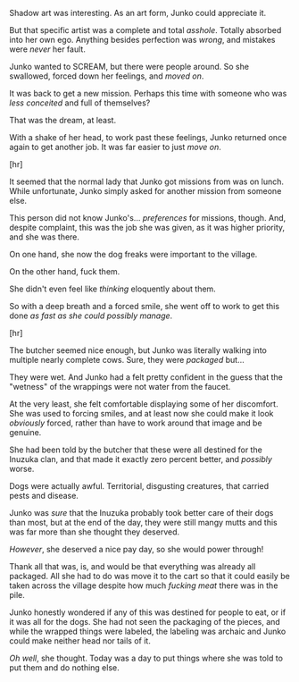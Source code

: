 Shadow art was interesting. As an art form, Junko could appreciate it.

But that specific artist was a complete and total _asshole_. Totally absorbed into her own ego. Anything besides perfection was _wrong_, and mistakes were _never_ her fault.

Junko wanted to SCREAM, but there were people around. So she swallowed, forced down her feelings, and _moved on_. 

It was back to get a new mission. Perhaps this time with someone who was _less conceited_ and full of themselves?

That was the dream, at least.

With a shake of her head, to work past these feelings, Junko returned once again to get another job. It was far easier to just _move on_.

[hr]

It seemed that the normal lady that Junko got missions from was on lunch. While unfortunate, Junko simply asked for another mission from someone else. 

This person did not know Junko's... _preferences_ for missions, though. And, despite complaint, this was the job she was given, as it was higher priority, and she was there.

On one hand, she now the dog freaks were important to the village.

On the other hand, fuck them.

She didn't even feel like _thinking_ eloquently about them.

So with a deep breath and a forced smile, she went off to work to get this done _as fast as she could possibly manage_.

[hr]

The butcher seemed nice enough, but Junko was literally walking into multiple nearly complete cows. Sure, they were _packaged_ but...

They were wet. And Junko had a felt pretty confident in the guess that the "wetness" of the wrappings were not water from the faucet.

At the very least, she felt comfortable displaying some of her discomfort. She was used to forcing smiles, and at least now she could make it look _obviously_ forced, rather than have to work around that image and be genuine.

She had been told by the butcher that these were all destined for the Inuzuka clan, and that made it exactly zero percent better, and _possibly_ worse.

Dogs were actually awful. Territorial, disgusting creatures, that carried pests and disease. 

Junko was _sure_ that the Inuzuka probably took better care of their dogs than most, but at the end of the day, they were still mangy mutts and this was far more than she thought they deserved.

_However_, she deserved a nice pay day, so she would power through!

Thank all that was, is, and would be that everything was already all packaged. All she had to do was move it to the cart so that it could easily be taken across the village despite how much _fucking meat_ there was in the pile.

Junko honestly wondered if any of this was destined for people to eat, or if it was all for the dogs. She had not seen the packaging of the pieces, and while the wrapped things were labeled, the labeling was archaic and Junko could make neither head nor tails of it.

_Oh well_, she thought. Today was a day to put things where she was told to put them and do nothing else.